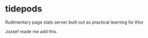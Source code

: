 # tidepods
Rudimentary page stats server built out as practical learning for Ktor

Jozsef made me add this.
